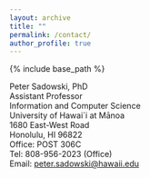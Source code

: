 ```yaml
---
layout: archive
title: ""
permalink: /contact/
author_profile: true
---
```


{% include base_path %}

Peter Sadowski, PhD  
Assistant Professor  
Information and Computer Science  
University of Hawai`i at Mānoa  
1680 East-West Road  
Honolulu, HI 96822  
Office: POST 306C  
Tel: 808-956-2023 (Office)  
Email: peter.sadowski@hawaii.edu  

